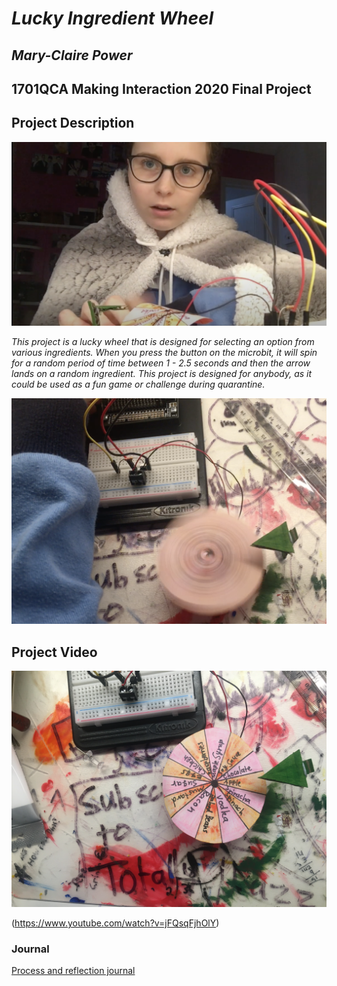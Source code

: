 # *Lucky Ingredient Wheel*
## *Mary-Claire Power* ##
## 1701QCA Making Interaction 2020 Final Project ##

## Project Description ##

![Image](ree.png)

*This project is a lucky wheel that is designed for selecting an option from various ingredients. When you press the button on the microbit, it will spin for a random period of time between 1 - 2.5 seconds and then the arrow lands on a random ingredient. This project is designed for anybody, as it could be used as a fun game or challenge during quarantine.* 

![Image](yeet.png)

## Project Video ##

![Image](IMG_8120.JPG)

(https://www.youtube.com/watch?v=jFQsqFjhOlY)

### Journal ###

[Process and reflection journal](/journal/journal.md)
